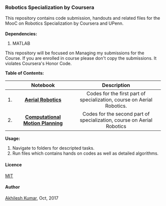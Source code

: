 ### Robotics Specialization by Coursera
This repository contains code submission, handouts and related files for the MooC on Robotics Specialization by Coursera and UPenn.<br>
<br>
**Dependencies:**
1. MATLAB

This repository will be focused on Managing my submissions for the Course. If you are enrolled in course please don't copy the submissions. It violates Coursera's Honor Code.
<br>

**Table of Contents:**

|       		| Notebook      | Description  |
| ------------- |:-------------:|:-----:|
|1.      |**[Aerial Robotics](/AerialRobotics)** | Codes for the first part of specialization, course on Aerial Robotics. |
|2.     | **[Computational Motion Planning](/motionplanning)** | Codes for the second part of specialization, course on Aerial Robotics |



**Usage:**
1. Navigate to folders for descripted tasks.
2. Run files which contains hands on codes as well as detailed algorithms. 

#### Licence
[MIT](https://github.com/akhilesh-k/Robotics-Specialization/blob/master/LICENSE)

#### Author
[Akhilesh Kumar](https://github.com/akhilesh-k), Oct, 2017

